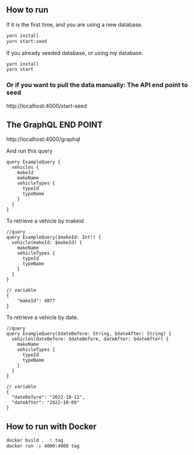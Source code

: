 

## How to run
If it is the first time, and you are using a new database.
```sh
yarn install
yarn start:seed
```

If you already seeded database, or using my database.
```sh
yarn install
yarn start
```
### Or if you want to pull the data manually: The API end point to seed
http://localhost:4000/start-seed


## The GraphQL END POINT
http://localhost:4000/graphql

And run this query
```
query ExampleQuery {
  vehicles {
    makeId
    makeName
    vehicleTypes {
      typeId
      typeName
    }
  }
}
```

To retrieve a vehicle by makeid
```
//query
query ExampleQuery($makeId: Int!) {
  vehicle(makeId: $makeId) {
    makeName
    vehicleTypes {
      typeId
      typeName
    }
  }
}

// variable
{
    "makeId": 4877
}
```


To retrieve a vehicle by date.
```
//query
query ExampleQuery($dateBefore: String, $dateAfter: String) {
  vehicles(dateBefore: $dateBefore, dateAfter: $dateAfter) {
    makeName
    vehicleTypes {
      typeId
      typeName
    }
  }
}

// variable
{
  "dateBefore": "2022-10-11",
  "dateAfter": "2022-10-09"
}
```


## How to run with Docker
```sh
docker build . -t tag
docker run -p 4000:4000 tag
```
